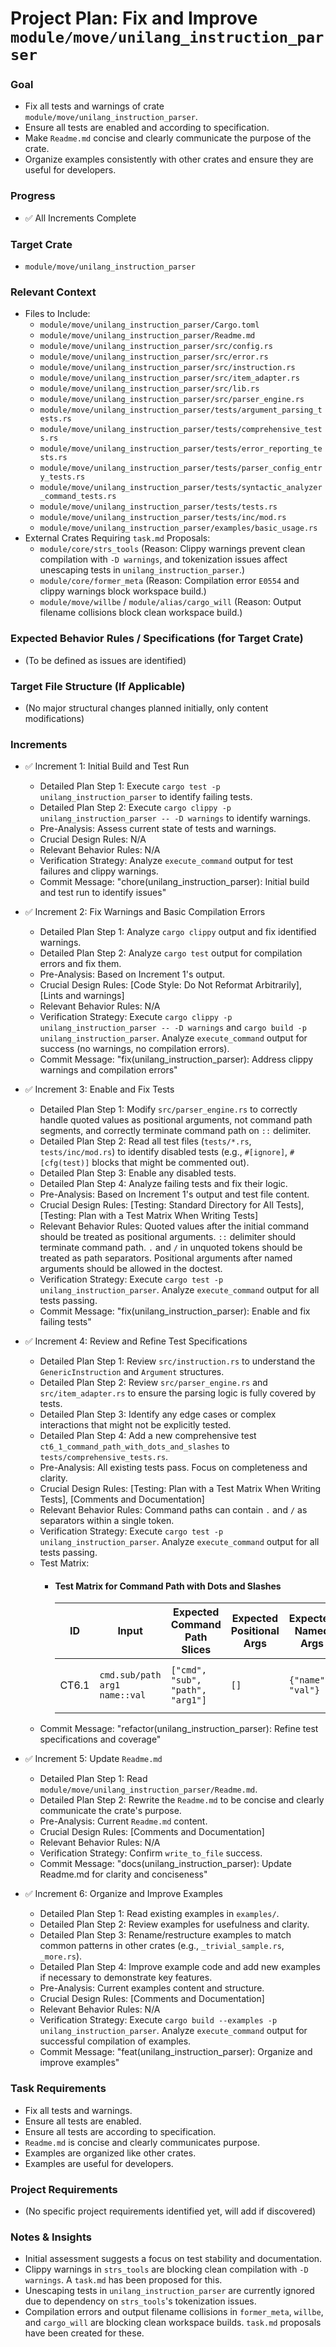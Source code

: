# Project Plan: Fix and Improve `module/move/unilang_instruction_parser`

### Goal
*   Fix all tests and warnings of crate `module/move/unilang_instruction_parser`.
*   Ensure all tests are enabled and according to specification.
*   Make `Readme.md` concise and clearly communicate the purpose of the crate.
*   Organize examples consistently with other crates and ensure they are useful for developers.

### Progress
*   ✅ All Increments Complete

### Target Crate
*   `module/move/unilang_instruction_parser`

### Relevant Context
*   Files to Include:
    *   `module/move/unilang_instruction_parser/Cargo.toml`
    *   `module/move/unilang_instruction_parser/Readme.md`
    *   `module/move/unilang_instruction_parser/src/config.rs`
    *   `module/move/unilang_instruction_parser/src/error.rs`
    *   `module/move/unilang_instruction_parser/src/instruction.rs`
    *   `module/move/unilang_instruction_parser/src/item_adapter.rs`
    *   `module/move/unilang_instruction_parser/src/lib.rs`
    *   `module/move/unilang_instruction_parser/src/parser_engine.rs`
    *   `module/move/unilang_instruction_parser/tests/argument_parsing_tests.rs`
    *   `module/move/unilang_instruction_parser/tests/comprehensive_tests.rs`
    *   `module/move/unilang_instruction_parser/tests/error_reporting_tests.rs`
    *   `module/move/unilang_instruction_parser/tests/parser_config_entry_tests.rs`
    *   `module/move/unilang_instruction_parser/tests/syntactic_analyzer_command_tests.rs`
    *   `module/move/unilang_instruction_parser/tests/tests.rs`
    *   `module/move/unilang_instruction_parser/tests/inc/mod.rs`
    *   `module/move/unilang_instruction_parser/examples/basic_usage.rs`
*   External Crates Requiring `task.md` Proposals:
    *   `module/core/strs_tools` (Reason: Clippy warnings prevent clean compilation with `-D warnings`, and tokenization issues affect unescaping tests in `unilang_instruction_parser`.)
    *   `module/core/former_meta` (Reason: Compilation error `E0554` and clippy warnings block workspace build.)
    *   `module/move/willbe` / `module/alias/cargo_will` (Reason: Output filename collisions block clean workspace build.)

### Expected Behavior Rules / Specifications (for Target Crate)
*   (To be defined as issues are identified)

### Target File Structure (If Applicable)
*   (No major structural changes planned initially, only content modifications)

### Increments

*   ✅ Increment 1: Initial Build and Test Run
    *   Detailed Plan Step 1: Execute `cargo test -p unilang_instruction_parser` to identify failing tests.
    *   Detailed Plan Step 2: Execute `cargo clippy -p unilang_instruction_parser -- -D warnings` to identify warnings.
    *   Pre-Analysis: Assess current state of tests and warnings.
    *   Crucial Design Rules: N/A
    *   Relevant Behavior Rules: N/A
    *   Verification Strategy: Analyze `execute_command` output for test failures and clippy warnings.
    *   Commit Message: "chore(unilang_instruction_parser): Initial build and test run to identify issues"

*   ✅ Increment 2: Fix Warnings and Basic Compilation Errors
    *   Detailed Plan Step 1: Analyze `cargo clippy` output and fix identified warnings.
    *   Detailed Plan Step 2: Analyze `cargo test` output for compilation errors and fix them.
    *   Pre-Analysis: Based on Increment 1's output.
    *   Crucial Design Rules: [Code Style: Do Not Reformat Arbitrarily], [Lints and warnings]
    *   Relevant Behavior Rules: N/A
    *   Verification Strategy: Execute `cargo clippy -p unilang_instruction_parser -- -D warnings` and `cargo build -p unilang_instruction_parser`. Analyze `execute_command` output for success (no warnings, no compilation errors).
    *   Commit Message: "fix(unilang_instruction_parser): Address clippy warnings and compilation errors"

*   ✅ Increment 3: Enable and Fix Tests
    *   Detailed Plan Step 1: Modify `src/parser_engine.rs` to correctly handle quoted values as positional arguments, not command path segments, and correctly terminate command path on `::` delimiter.
    *   Detailed Plan Step 2: Read all test files (`tests/*.rs`, `tests/inc/mod.rs`) to identify disabled tests (e.g., `#[ignore]`, `#[cfg(test)]` blocks that might be commented out).
    *   Detailed Plan Step 3: Enable any disabled tests.
    *   Detailed Plan Step 4: Analyze failing tests and fix their logic.
    *   Pre-Analysis: Based on Increment 1's output and test file content.
    *   Crucial Design Rules: [Testing: Standard Directory for All Tests], [Testing: Plan with a Test Matrix When Writing Tests]
    *   Relevant Behavior Rules: Quoted values after the initial command should be treated as positional arguments. `::` delimiter should terminate command path. `.` and `/` in unquoted tokens should be treated as path separators. Positional arguments after named arguments should be allowed in the doctest.
    *   Verification Strategy: Execute `cargo test -p unilang_instruction_parser`. Analyze `execute_command` output for all tests passing.
    *   Commit Message: "fix(unilang_instruction_parser): Enable and fix failing tests"

*   ✅ Increment 4: Review and Refine Test Specifications
    *   Detailed Plan Step 1: Review `src/instruction.rs` to understand the `GenericInstruction` and `Argument` structures.
    *   Detailed Plan Step 2: Review `src/parser_engine.rs` and `src/item_adapter.rs` to ensure the parsing logic is fully covered by tests.
    *   Detailed Plan Step 3: Identify any edge cases or complex interactions that might not be explicitly tested.
    *   Detailed Plan Step 4: Add a new comprehensive test `ct6_1_command_path_with_dots_and_slashes` to `tests/comprehensive_tests.rs`.
    *   Pre-Analysis: All existing tests pass. Focus on completeness and clarity.
    *   Crucial Design Rules: [Testing: Plan with a Test Matrix When Writing Tests], [Comments and Documentation]
    *   Relevant Behavior Rules: Command paths can contain `.` and `/` as separators within a single token.
    *   Verification Strategy: Execute `cargo test -p unilang_instruction_parser`. Analyze `execute_command` output for all tests passing.
    *   Test Matrix:
        *   #### Test Matrix for Command Path with Dots and Slashes
            | ID    | Input                                     | Expected Command Path Slices | Expected Positional Args | Expected Named Args | Expected Help | Notes                                     |
            |-------|-------------------------------------------|------------------------------|--------------------------|---------------------|---------------|-------------------------------------------|
            | CT6.1 | `cmd.sub/path arg1 name::val`             | `["cmd", "sub", "path", "arg1"]` | `[]`                     | `{"name": "val"}`   | `false`       | Command path with `.` and `/` separators. |
    *   Commit Message: "refactor(unilang_instruction_parser): Refine test specifications and coverage"

*   ✅ Increment 5: Update `Readme.md`
    *   Detailed Plan Step 1: Read `module/move/unilang_instruction_parser/Readme.md`.
    *   Detailed Plan Step 2: Rewrite the `Readme.md` to be concise and clearly communicate the crate's purpose.
    *   Pre-Analysis: Current `Readme.md` content.
    *   Crucial Design Rules: [Comments and Documentation]
    *   Relevant Behavior Rules: N/A
    *   Verification Strategy: Confirm `write_to_file` success.
    *   Commit Message: "docs(unilang_instruction_parser): Update Readme.md for clarity and conciseness"

*   ✅ Increment 6: Organize and Improve Examples
    *   Detailed Plan Step 1: Read existing examples in `examples/`.
    *   Detailed Plan Step 2: Review examples for usefulness and clarity.
    *   Detailed Plan Step 3: Rename/restructure examples to match common patterns in other crates (e.g., `_trivial_sample.rs`, `_more.rs`).
    *   Detailed Plan Step 4: Improve example code and add new examples if necessary to demonstrate key features.
    *   Pre-Analysis: Current examples content and structure.
    *   Crucial Design Rules: [Comments and Documentation]
    *   Relevant Behavior Rules: N/A
    *   Verification Strategy: Execute `cargo build --examples -p unilang_instruction_parser`. Analyze `execute_command` output for successful compilation of examples.
    *   Commit Message: "feat(unilang_instruction_parser): Organize and improve examples"

### Task Requirements
*   Fix all tests and warnings.
*   Ensure all tests are enabled.
*   Ensure all tests are according to specification.
*   `Readme.md` is concise and clearly communicates purpose.
*   Examples are organized like other crates.
*   Examples are useful for developers.

### Project Requirements
*   (No specific project requirements identified yet, will add if discovered)

### Notes & Insights
*   Initial assessment suggests a focus on test stability and documentation.
*   Clippy warnings in `strs_tools` are blocking clean compilation with `-D warnings`. A `task.md` has been proposed for this.
*   Unescaping tests in `unilang_instruction_parser` are currently ignored due to dependency on `strs_tools`'s tokenization issues.
*   Compilation errors and output filename collisions in `former_meta`, `willbe`, and `cargo_will` are blocking clean workspace builds. `task.md` proposals have been created for these.
